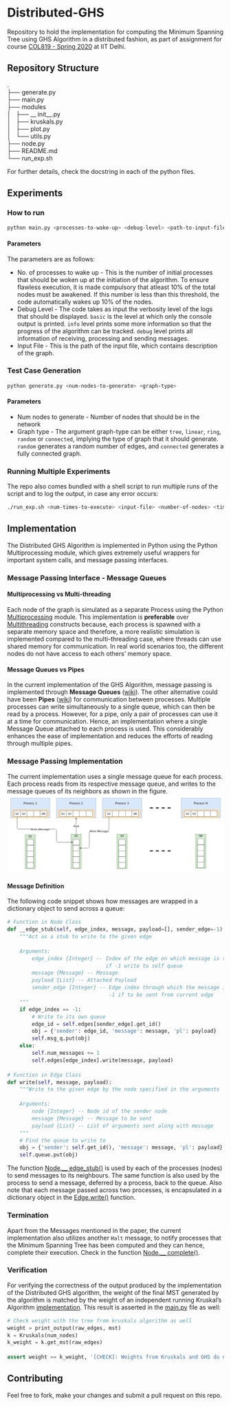 # Distributed-GHS
Repository to hold the implementation for computing the Minimum Spanning Tree using GHS Algorithm in a distributed fashion, as part of assignment for course [COL819 - Spring 2020](http://www.cse.iitd.ac.in/~srsarangi/courses/2020/col_819_2020/index.html) at IIT Delhi.

## Repository Structure
.  
├── generate.py  
├── main.py  
├── modules  
│   ├── __ init__.py  
│   ├── kruskals.py  
│   ├── plot.py  
│   └── utils.py  
├── node.py  
├── README.md  
└── run_exp.sh  

For further details, check the docstring in each of the python files.

## Experiments
### How to run

```bash
python main.py <processes-to-wake-up> <debug-level> <path-to-input-file>
```

#### Parameters
The parameters are as follows:
* No. of processes to wake up - This is the number of initial processes that should be woken up at the initiation of the algorithm. To ensure flawless execution, it is made compulsory that atleast 10% of the total nodes must be awakened. If this number is less than this threshold, the code automatically wakes up 10% of the nodes.
* Debug Level - The code takes as input the verbosity level of the logs that should be displayed. `basic` is the level at which only the console output is printed. `info` level prints some more information so that the progress of the algorithm can be tracked. `debug` level prints all information of receiving, processing and sending messages.
* Input File - This is the path of the input file, which contains description of the graph.  

### Test Case Generation
```bash
python generate.py <num-nodes-to-generate> <graph-type>
```

#### Parameters
* Num nodes to generate - Number of nodes that should be in the network
* Graph type - The argument graph-type can be either `tree`, `linear`, `ring`, `random` or `connected`, implying the type of graph that it should generate. `random` generates a random number of edges, and `connected` generates a fully connected graph.

### Running Multiple Experiments
The repo also comes bundled with a shell script to run multiple runs of the script and to log the output, in case any error occurs:
```bash
./run_exp.sh <num-times-to-execute> <input-file> <number-of-nodes> <timeout-in-seconds>
```

## Implementation
The Distributed GHS Algorithm is implemented in Python using the Python Multiprocessing module, which gives extremely useful wrappers for important system calls, and message passing interfaces.

### Message Passing Interface - Message Queues
#### Multiprocessing vs Multi-threading
Each node of the graph is simulated as a separate Process using the Python [Multiprocessing](https://docs.python.org/3.7/library/multiprocessing.html) module. This implementation is **preferable** over [Multithreading](https://docs.python.org/3.7/library/threading.html) constructs because, each process is spawned with a separate memory space and therefore, a more realistic simulation is implemented compared to the multi-threading case, where threads can use shared memory for communication. In real world scenarios too, the different nodes do not have access to each others’ memory space.

#### Message Queues vs Pipes
In the current implementation of the GHS Algorithm, message passing is implemented through **Message Queues** ([wiki](https://en.wikipedia.org/wiki/Message_queue)). The other alternative could have been **Pipes** ([wiki](https://en.wikipedia.org/wiki/Pipeline_(Unix))) for communication between processes. Multiple processes can write simultaneously to a single queue, which can then be read by a process. However, for a pipe, only a pair of processes can use it at a time for communication. Hence, an implementation where a single Message Queue attached to each process is used. This considerably enhances the ease of implementation and reduces the efforts of reading through multiple pipes.

### Message Passing Implementation
The current implementation uses a single message queue for each process. Each process reads from its respective message queue, and writes to the message queues of its neighbors as shown in the figure.
![Message Passing Implementation for GHS](MessagePassingGHS.png)

#### Message Definition
The following code snippet shows how messages are wrapped in a dictionary object to send across a queue:
```python
# Function in Node Class
def __edge_stub(self, edge_index, message, payload=[], sender_edge=-1):
    """Act as a stub to write to the given edge

    Arguments:
        edge_index {Integer} -- Index of the edge on which message is to be written,
                                if -1 write to self queue
        message {Message} -- Message
        payload {List} -- Attached Payload
        sender_edge {Integer} -- Edge index through which the message is set to be read,
                                 -1 if to be sent from current edge
    """
    if edge_index == -1:
        # Write to its own queue
        edge_id = self.edges[sender_edge].get_id()
        obj = {'sender': edge_id, 'message': message, 'pl': payload}
        self.msg_q.put(obj)
    else:
        self.num_messages += 1
        self.edges[edge_index].write(message, payload)

# Function in Edge Class
def write(self, message, payload):
    """Write to the given edge by the node specified in the arguments

    Arguments:
        node {Integer} -- Node id of the sender node
        message {Message} -- Message to be sent
        payload {List} -- List of arguments sent along with message
    """
    # Find the queue to write to
    obj = {'sender': self.get_id(), 'message': message, 'pl': payload}
    self.queue.put(obj)
```
The function [Node.__ edge_stub()](https://github.com/DivyanshuSaxena/Distributed-GHS/blob/master/node.py#L90) is used by each of the processes (nodes) to send messages to its neighbours. The same function is also used by the process to send a message, deferred by a process, back to the queue. Also note that each message passed across two processes, is encapsulated in a dictionary object in the [Edge.write()](https://github.com/DivyanshuSaxena/Distributed-GHS/blob/master/modules/utils.py#L82) function.

### Termination
Apart from the Messages mentioned in the paper, the current implementation also utilizes another `Halt` message, to notify processes that the Minimum Spanning Tree has been computed and they can hence, complete their execution. Check in the function [Node.__ complete()](https://github.com/DivyanshuSaxena/Distributed-GHS/blob/master/node.py#L160).

### Verification
For verifying the correctness of the output produced by the implementation of the Distributed GHS algorithm, the weight of the final MST generated by the algorithm is matched by the weight of an independent running Kruskal’s Algorithm [implementation](modules/kruskals.py). This result is asserted in the [main.py](main.py) file as well:

```python
# Check weight with the tree from kruskals algorithm as well
weight = print_output(raw_edges, mst)
k = Kruskals(num_nodes)
k_weight = k.get_mst(raw_edges)

assert weight == k_weight, '[CHECK]: Weights from Kruskals and GHS do not match'
```

## Contributing

Feel free to fork, make your changes and submit a pull request on this repo.
